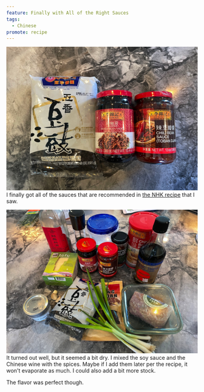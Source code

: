 ```yaml
---
feature: Finally with All of the Right Sauces
tags:
  - Chinese
promote: recipe
---
```

![sauces](/images/recipes/mapo-dofu-4.jpg)
I finally got all of the sauces that are recommended in [the NHK recipe](https://www.kyounoryouri.jp/recipe/3771_%E3%83%9E%E3%83%BC%E3%83%9C%E3%83%BC%E8%B1%86%E8%85%90.html) that I saw.

![ingredients](/images/recipes/mapo-dofu-9.jpg)
It turned out well, but it seemed a bit dry.  I mixed the soy sauce and the Chinese wine with the spices. Maybe if I add them later per the recipe, it won't evaporate as much. I could also add a bit more stock.

The flavor was perfect though.